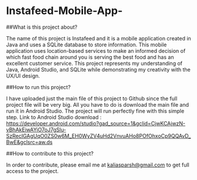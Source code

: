 # Instafeed-Mobile-App-

##What is this project about?

The name of this project is Instafeed and it is a mobile application created in Java and uses a SQLite database to store information. This mobile application uses location-based services to make an informed decision of which fast food chain around you is serving the best food and has an excellent customer service.
This project represents my understanding of Java, Android Studio, and SQLite while demonstrating my creativity with the UX/UI design. 

##How to run this project?

I have uploaded just the main file of this project to Github since the full project file will be very big. All you have to do is download the main file and run it in Android Studio. The project will run perfectly fine with this simple step.
Link to Android Studio download : https://developer.android.com/studio?gad_source=1&gclid=CjwKCAjwzN-vBhAkEiwAYiO7oJ7gSlu-SzRecIGAgUqO0ZS0w6M_EH0WyZV4uHd2VnvuAHo8POfOhxoCp9QQAvD_BwE&gclsrc=aw.ds

##How to contribute to this project?

In order to contribute, please email me at kaliasparsh@gmail.com to get full access to the project. 
